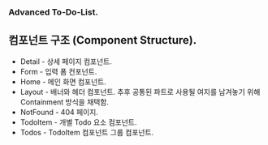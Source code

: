 ### Advanced To-Do-List.

## 컴포넌트 구조 (Component Structure).

-   Detail - 상세 페이지 컴포넌트.
-   Form - 입력 폼 컨포넌트.
-   Home - 메인 화면 컴포넌트.
-   Layout - 배너와 헤더 컴포넌트. 추후 공통된 파트로 사용될 여지를 남겨놓기 위해 Containment 방식을 채택함.
-   NotFound - 404 페이지.
-   TodoItem - 개별 Todo 요소 컴포넌트.
-   Todos - TodoItem 컴포넌트 그룹 컴포넌트.
